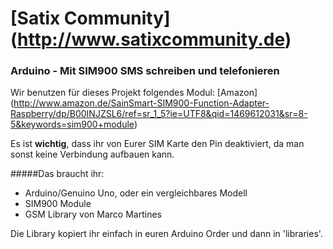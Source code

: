 # [Satix Community] (http://www.satixcommunity.de)
### Arduino - Mit SIM900 SMS schreiben und telefonieren

Wir benutzen für dieses Projekt folgendes Modul: [Amazon] (http://www.amazon.de/SainSmart-SIM900-Function-Adapter-Raspberry/dp/B00INJZSL6/ref=sr_1_5?ie=UTF8&qid=1469612031&sr=8-5&keywords=sim900+module)

Es ist **wichtig**, dass ihr von Eurer SIM Karte den Pin deaktiviert, da man sonst keine Verbindung aufbauen kann.

#####Das braucht ihr:
- Arduino/Genuino Uno, oder ein vergleichbares Modell
- SIM900 Module
- GSM Library von Marco Martines

Die Library kopiert ihr einfach in euren Arduino Order und dann in 'libraries'.
